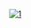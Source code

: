 <!--Thousands of proteins have now been genetically-validated as therapeutic targets in hundreds of human diseases1. However, very few have actually been successfully targeted and many are considered ‘undruggable’. This is particularly true for proteins that function via protein-protein interactions: direct inhibition of binding interfaces is difficult, requiring the identification of allosteric sites. However, most proteins have no known allosteric sites and a comprehensive allosteric map does not exist for any protein. Here we address this shortcoming by charting multiple global atlases of inhibitory allosteric communication in KRAS. We quantified the impact of >26,000 mutations on the folding of KRAS and its binding to six interaction partners. Genetic interactions in double mutants allowed us to perform biophysical measurements at scale, inferring >22,000 causal free energy changes. These energy landscapes quantify how mutations tune the binding specificity of a signalling protein and map the inhibitory allosteric sites for an important therapeutic target. Allosteric propagation is particularly effective across the central beta sheet of KRAS and multiple surface pockets are genetically-validated as allosterically active, including a distal pocket in the C-terminal lobe of the protein. Allosteric mutations typically inhibit binding to all tested effectors but they can also change the binding specificity, revealing the regulatory, evolutionary and therapeutic potential to tune pathway activation. Using the approach described here it should be possible to rapidly and comprehensively identify allosteric target sites in many proteins.-->
[![1](https://i.imgur.com/rRJUfmc.jpeg)](https://sites.google.com/view/snaketeamds)
